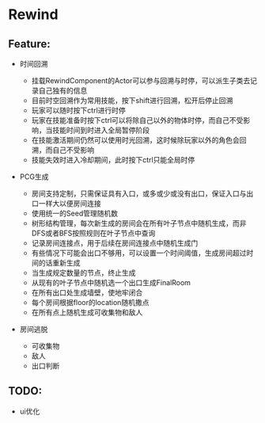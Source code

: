# Rewind

## Feature:

* 时间回溯

  * 挂载RewindComponent的Actor可以参与回溯与时停，可以派生子类去记录自己独有的信息
  * 目前时空回溯作为常用技能，按下shift进行回溯，松开后停止回溯
  * 玩家可以随时按下ctrl进行时停
  * 玩家在技能准备时按下ctrl可以将除自己以外的物体时停，而自己不受影响，当技能时间到时进入全局暂停阶段
  * 在技能激活期间仍然可以使用时光回溯，这时候除玩家以外的角色会回溯，而自己不受影响
  * 技能失效时进入冷却期间，此时按下ctrl只能全局时停

* PCG生成

  * 房间支持定制，只需保证具有入口，或多或少或没有出口，保证入口与出口一样大以便房间连接
  * 使用统一的Seed管理随机数
  * 树形结构管理，每次新生成的房间会在所有叶子节点中随机生成，而非DFS或者BFS按照规则在叶子节点中查询
  * 记录房间连接点，用于后续在房间连接点中随机生成门
  * 有些情况下可能会出口不够用，可以设置一个时间阈值，生成房间超过时间的话重新生成
  * 当生成规定数量的节点，终止生成
  * 从现有的叶子节点中随机选一个出口生成FinalRoom
  * 在所有出口处生成墙壁，使地牢闭合
  * 每个房间根据floor的location随机撒点
  * 在所有点上随机生成可收集物和敌人

* 房间逃脱

  * 可收集物
  * 敌人
  * 出口判断



## TODO:
+ ui优化
